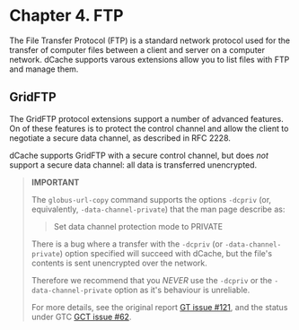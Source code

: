 Chapter 4. FTP
==============

The File Transfer Protocol (FTP) is a standard network protocol used
for the transfer of computer files between a client and server on a
computer network.  dCache supports varous extensions allow you to list
files with FTP and manage them.

## GridFTP ##

The GridFTP protocol extensions support a number of advanced features.
On of these features is to protect the control channel and allow the client
to negotiate a secure data channel, as described in RFC 2228.

dCache supports GridFTP with a secure control channel, but does *not* support
a secure data channel: all data is transferred unencrypted.

> **IMPORTANT**
> 
> The `globus-url-copy` command supports the options `-dcpriv` (or,
> equivalently, `-data-channel-private`) that the man page describe as:
> > Set data channel protection mode to PRIVATE
>
> There is a bug where a transfer with the `-dcpriv` (or
> `-data-channel-private`) option specified will succeed with dCache, but
> the file's contents is sent unencrypted over the network.
>
> Therefore we recommend that you *NEVER* use the `-dcpriv` or the
> `-data-channel-private` option as it's behaviour is unreliable.
>
> For more details, see the original report
> [GT issue #121](https://github.com/globus/globus-toolkit/issues/121),
> and the status under GTC
> [GCT issue #62](https://github.com/gridcf/gct/issues/62).
